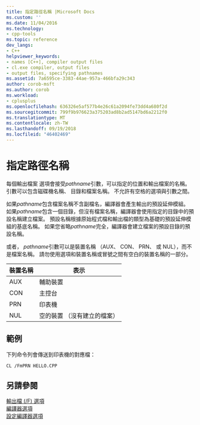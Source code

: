 ```yaml
---
title: 指定路徑名稱 |Microsoft Docs
ms.custom: ''
ms.date: 11/04/2016
ms.technology:
- cpp-tools
ms.topic: reference
dev_langs:
- C++
helpviewer_keywords:
- names [C++], compiler output files
- cl.exe compiler, output files
- output files, specifying pathnames
ms.assetid: 7a6595ce-3383-44ae-957a-466bfa29c343
author: corob-msft
ms.author: corob
ms.workload:
- cplusplus
ms.openlocfilehash: 636326e5af577b4e26c61a2094fe73dd4a680f2d
ms.sourcegitcommit: 799f9b976623a375203ad8b2ad5147bd6a2212f0
ms.translationtype: MT
ms.contentlocale: zh-TW
ms.lasthandoff: 09/19/2018
ms.locfileid: "46402469"
---
```

# <a name="specifying-the-pathname"></a>指定路徑名稱

每個輸出檔案 選項會接受*pathname*引數，可以指定的位置和輸出檔案的名稱。 引數可以包含磁碟機名稱、 目錄和檔案名稱。 不允許有空格的選項與引數之間。

如果*pathname*包含檔案名稱不含副檔名，編譯器會產生輸出的預設延伸模組。 如果*pathname*包含一個目錄，但沒有檔案名稱，編譯器會使用指定的目錄中的預設名稱建立檔案。 預設名稱根據原始程式檔和輸出檔的類型為基礎的預設延伸模組的基底名稱。 如果您省略*pathname*完全，編譯器會建立檔案的預設目錄的預設名稱。

或者， *pathname*引數可以是裝置名稱 （AUX、 CON、 PRN、 或 NUL），而不是檔案名稱。 請勿使用選項和裝置名稱或冒號之間有空白的裝置名稱的一部分。

|裝置名稱|表示|
|-----------------|----------------|
|AUX|輔助裝置|
|CON|主控台|
|PRN|印表機|
|NUL|空的裝置 （沒有建立的檔案）|

## <a name="example"></a>範例

下列命令列會傳送到印表機的對應檔：

```
CL /FmPRN HELLO.CPP
```

## <a name="see-also"></a>另請參閱

[輸出檔 (/F) 選項](../../build/reference/output-file-f-options.md)<br/>
[編譯器選項](../../build/reference/compiler-options.md)<br/>
[設定編譯器選項](../../build/reference/setting-compiler-options.md)